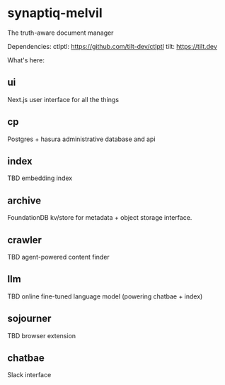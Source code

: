 # synaptiq-melvil
The truth-aware document manager

Dependencies:
ctlptl: https://github.com/tilt-dev/ctlptl
tilt: https://tilt.dev

What's here:

## ui

Next.js user interface for all the things

## cp

Postgres + hasura administrative database and api


## index

TBD embedding index

## archive

FoundationDB kv/store for metadata + object storage interface.

## crawler

TBD agent-powered content finder

## llm

TBD online fine-tuned language model (powering chatbae + index)

## sojourner

TBD browser extension

## chatbae

Slack interface
